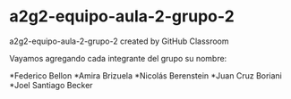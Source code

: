 # a2g2-equipo-aula-2-grupo-2
a2g2-equipo-aula-2-grupo-2 created by GitHub Classroom

Vayamos agregando cada integrante del grupo su nombre:

*Federico Bellon
*Amira Brizuela
*Nicolás Berenstein
*Juan Cruz Boriani
*Joel Santiago Becker
